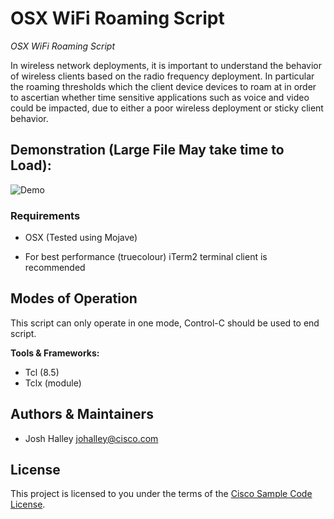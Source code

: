 # OSX WiFi Roaming Script

*OSX WiFi Roaming Script*

In wireless network deployments, it is important to understand the behavior of wireless clients based on the radio frequency deployment. In particular the roaming thresholds which the client device devices to roam at in order to ascertian whether time sensitive applications such as voice and video could be impacted, due to either a poor wireless deployment or sticky client behavior. 

## Demonstration (Large File May take time to Load):

![Demo](./roaming.gif)

### Requirements 

* OSX (Tested using Mojave) 

* For best performance (truecolour) iTerm2 terminal client is recommended

## Modes of Operation 

This script can only operate in one mode, Control-C should be used to end script.


**Tools & Frameworks:**

- Tcl (8.5)
- Tclx (module)


## Authors & Maintainers

- Josh Halley <johalley@cisco.com>

## License

This project is licensed to you under the terms of the [Cisco Sample
Code License](./LICENSE).
